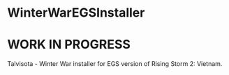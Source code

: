 # WinterWarEGSInstaller

# WORK IN PROGRESS

Talvisota - Winter War installer for EGS version of Rising Storm 2: Vietnam.
